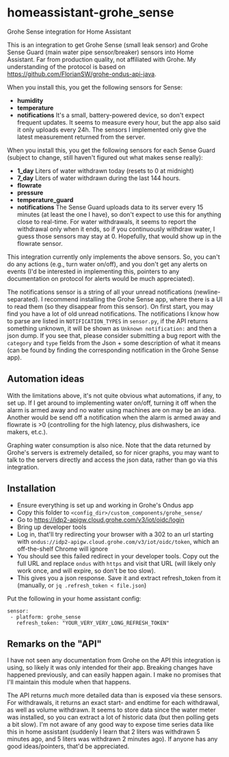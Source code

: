 # homeassistant-grohe_sense
Grohe Sense integration for Home Assistant

This is an integration to get Grohe Sense (small leak sensor) and Grohe Sense Guard (main water pipe sensor/breaker) sensors into Home Assistant. Far from production quality, not affiliated with Grohe. My understanding of the protocol is based on https://github.com/FlorianSW/grohe-ondus-api-java.

When you install this, you get the following sensors for Sense:
 - **humidity**
 - **temperature**
 - **notifications**
It's a small, battery-powered device, so don't expect frequent updates. It seems to measure every hour, but the app also said it only uploads every 24h. The sensors I implemented only give the latest measurement returned from the server.
 
When you install this, you get the following sensors for each Sense Guard (subject to change, still haven't figured out what makes sense really):
 - **1_day** Liters of water withdrawn today (resets to 0 at midnight)
 - **7_day** Liters of water withdrawn during the last 144 hours.
 - **flowrate**
 - **pressure** 
 - **temperature_guard**
 - **notifications**
The Sense Guard uploads data to its server every 15 minutes (at least the one I have), so don't expect to use this for anything close to real-time. For water withdrawals, it seems to report the withdrawal only when it ends, so if you continuously withdraw water, I guess those sensors may stay at 0. Hopefully, that would show up in the flowrate sensor.

This integration currently only implements the above sensors. So, you can't do any actions (e.g., turn water on/off), and you don't get any alerts on events (I'd be interested in implementing this, pointers to any documentation on protocol for alerts would be much appreciated).

The notifications sensor is a string of all your unread notifications (newline-separated). I recommend installing the Grohe Sense app, where there is a UI to read them (so they disappear from this sensor). On first start, you may find you have a lot of old unread notifications. The notifications I know how to parse are listed in `NOTIFICATION_TYPES` in `sensor.py`, if the API returns something unknown, it will be shown as `Unknown notification:` and then a json dump. If you see that, please consider submitting a bug report with the `category` and `type` fields from the Json + some description of what it means (can be found by finding the corresponding notification in the Grohe Sense app).

## Automation ideas
With the limitations above, it's not quite obvious what automations, if any, to set up. If I get around to implementing water on/off, turning it off when the alarm is armed away and no water using machines are on may be an idea. Another would be send off a notification when the alarm is armed away and flowrate is >0 (controlling for the high latency, plus dishwashers, ice makers, et.c.).

Graphing water consumption is also nice. Note that the data returned by Grohe's servers is extremely detailed, so for nicer graphs, you may want to talk to the servers directly and access the json data, rather than go via this integration.

## Installation
- Ensure everything is set up and working in Grohe's Ondus app
- Copy this folder to `<config_dir>/custom_components/grohe_sense/`
- Go to https://idp2-apigw.cloud.grohe.com/v3/iot/oidc/login
- Bring up developer tools
- Log in, that'll try redirecting your browser with a 302 to an url starting with `ondus://idp2-apigw.cloud.grohe.com/v3/iot/oidc/token`, which an off-the-shelf Chrome will ignore
- You should see this failed redirect in your developer tools. Copy out the full URL and replace `ondus` with `https` and visit that URL (will likely only work once, and will expire, so don't be too slow).
- This gives you a json response. Save it and extract refresh_token from it (manually, or `jq .refresh_token < file.json`)

Put the following in your home assistant config:
```
sensor:
 - platform: grohe_sense
   refresh_token: "YOUR_VERY_VERY_LONG_REFRESH_TOKEN"
```

## Remarks on the "API"
I have not seen any documentation from Grohe on the API this integration is using, so likely it was only intended for their app. Breaking changes have happened previously, and can easily happen again. I make no promises that I'll maintain this module when that happens.

The API returns _much_ more detailed data than is exposed via these sensors. For withdrawals, it returns an exact start- and endtime for each withdrawal, as well as volume withdrawn. It seems to store data since the water meter was installed, so you can extract a lot of historic data (but then polling gets a bit slow). I'm not aware of any good way to expose time series data like this in home assistant (suddenly I learn that 2 liters was withdrawn 5 minutes ago, and 5 liters was withdrawn 2 minutes ago). If anyone has any good ideas/pointers, that'd be appreciated.
